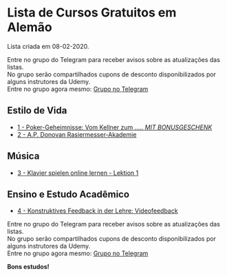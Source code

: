 # Lista de Cursos Gratuitos em Alemão

Lista criada em 08-02-2020.

Entre no grupo do Telegram para receber avisos sobre as atualizações das listas.  
No grupo serão compartilhados cupons de desconto disponibilizados por alguns instrutores da Udemy.  
Entre no grupo agora mesmo: [Grupo no Telegram](http://bit.ly/2UvKbVX)


## Estilo de Vida
 - [ 1 - Poker-Geheimnisse: Vom Kellner zum ..... *MIT BONUSGESCHENK*](https://www.udemy.com/course/poker-geheimnisse-pokerbuch-lernen-und-spielen/?deal_code=UDEAFF50MIL&ranMID=39197&ranEAID=FYTGsFWqJEA&ranSiteID=FYTGsFWqJEA-ru3zxxTKc5sff70WsFQgzw&LSNPUBID=FYTGsFWqJEA)
 - [ 2 - A.P. Donovan Rasiermesser-Akademie](https://www.udemy.com/course/ap-donovan-rasiermesser-akademie-alles-uber-rasiermesser/?deal_code=UDEAFF50MIL&ranMID=39197&ranEAID=FYTGsFWqJEA&ranSiteID=FYTGsFWqJEA-ru3zxxTKc5sff70WsFQgzw&LSNPUBID=FYTGsFWqJEA)


## Música
 - [ 3 - Klavier spielen online lernen - Lektion 1](https://www.udemy.com/course/klavier-spielen-online-lernen-kurs-1/?deal_code=UDEAFF50MIL&ranMID=39197&ranEAID=FYTGsFWqJEA&ranSiteID=FYTGsFWqJEA-ru3zxxTKc5sff70WsFQgzw&LSNPUBID=FYTGsFWqJEA)


## Ensino e Estudo Acadêmico
 - [ 4 - Konstruktives Feedback in der Lehre: Videofeedback](https://www.udemy.com/course/videofeedback/?deal_code=UDEAFF50MIL&ranMID=39197&ranEAID=FYTGsFWqJEA&ranSiteID=FYTGsFWqJEA-ru3zxxTKc5sff70WsFQgzw&LSNPUBID=FYTGsFWqJEA)


Entre no grupo do Telegram para receber avisos sobre as atualizações das listas.  
No grupo serão compartilhados cupons de desconto disponibilizados por alguns instrutores da Udemy.  
Entre no grupo agora mesmo: [Grupo no Telegram](http://bit.ly/2UvKbVX)


**Bons estudos!**
